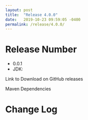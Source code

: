```yaml
---
layout: post
title:  "Release 4.0.0"
date:   2019-10-23 09:59:05 -0400
permalink: /release/4.0.0/
---
```


# Release Number
- 0.0.1
- JDK: 

Link to Download on GitHub releases

Maven Dependencies 

# Change Log
